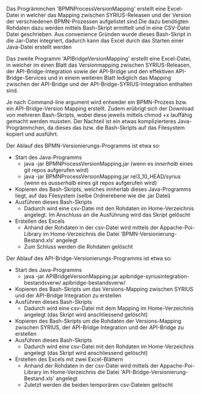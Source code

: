 Das Progrämmchen 'BPMNProcessVersionMapping' erstellt eine Excel-Datei in welcher das Mapping zwischen SYRIUS-Releasen und der Version der verschiedenen BPMN-Prozessen aufgelistet sind.Die dazu benötigten Rohdaten dazu werden mittels Bash-Skript ermittelt und in eine CSV-Datei Datei geschrieben. 
Aus convenience Gründen wurde dieses Bash-Skript in die Jar-Datei integriert, dadurch kann das Excel durch das Starten einer Java-Datei erstellt werden

Das zweite Programm 'APIBridgeVersionMapping' erstellt eine Excel-Datei, in welcher im einen Blatt das Versionmapping zwischen SYRIUS-Releasen, der API-Bridge-Integration sowie der API-Bridge und den effektiven API-Bridge-Services und in einem weiteren Blatt lediglich das Mapping zwischen der API-Bridge und der API-Bridge-SYRIUS-Integration enthalten sind.

Je nach Command-line argument wird entweder ein BPMN-Prozess bzw. ein API-Bridge-Version Mapping erstellt. Zudem erübrigt sich der Download von mehreren Bash-Skripts, wobei diese jeweils mittels chmod +x lauffähig gemacht werden mussten. Der Nachteil ist ein etwas komplizierteres Java-Progrämmchen, da dieses das bzw. die Bash-Skripts auf das Filesystem kopiert und ausführt.

Der Ablauf des BPMN-Versionierungs-Programms ist etwa so:
- Start des Java-Programms
  - java -jar BPMNProcessVersionMapping.jar (wenn es _innerhalb_ eines git repos aufgerufen wird)
  - java -jar BPMNProcessVersionMapping.jar rel3_10_HEAD/syrius (wenn es _ausserhalb_ eines git repos aufgerufen wird)
- Kopieren des Bash-Skripts, welches innherlab dieses Java-Programms liegt, auf das Filesystem (selbe Ordnerebene wie die .jar Datei)
- Ausführen dieses Bash-Skripts
  - Dadurch wird eine csv-Datei mit den Rohdaten im Home-Verzeichnis angelegt. Im Anschluss an die Ausführung wird das Skript gelöscht
- Erstellen des Excels
  - Anhand der Rohdaten in der csv-Datei wird mittels der Appache-Poi-Library im Home-Verzeichnis die Datei 'BPMN-Versionierung-Bestand.xls' angelegt 
  - Zum Schluss werden die Rohdaten gelöscht

Der Ablauf des API-Bridge-Versionierungs-Programms ist etwa so:
- Start des Java-Programms
  - java -jar APIBridgeVersionMapping.jar apibridge-syriusintegration-bestandsverw/ apibridge-bestandsverw/
- Kopieren des Bash-Skripts um das Versions-Mapping zwischen SYRIUS und der API-Bridge Integration zu erstellen
- Ausführen dieses Bash-Skripts
  - Dadurch wird eine csv-Datei mit dem Mapping im Home-Verzeichnis angelegt (das Skript wird anschliessend gelöscht)
- Kopieren des Bash-Skripts um die Rohdaten der Versions-Mapping zwischen SYRIUS, der API-Bridge Integration und der API-Bridge zu erstellen
- Ausführen dieses Bash-Skripts
  - Dadurch wird eine csv-Datei mit den Rohdaten im Home-Verzeichnis angelegt (das Skript wird anschliessend gelöscht)
- Erstellen des Excels mit zwei Excel-Blättern
  - Anhand der Rohdaten in der csv-Datei wird mittels der Appache-Poi-Library im Home-Verzeichnis die Datei 'API-Bridge-Versionierung-Bestand.xls' angelegt 
  - Zuletzt werden die beiden temporären csv-Dateien gelöscht
